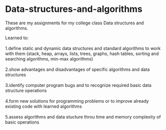 # Data-structures-and-algorithms

These are my assignments for my college class Data structures and algorithms. 

Learned to:<br>  
   1.define static and dynamic data structures and standard algorithms to work with them (stack, heap, arrays, lists, trees, graphs, hash      tables, sorting and searching algorithms, min-max algorithms)<br>  
   2.show advantages and disadvantages of specific algorithms and data structures<br>  
   3.identify computer program bugs and to recognize required basic data structure operations<br>  
   4.form new solutions for programming problems or to improve already existing code with learned algorithms <br>  
   5.assess algorithms and data stucture throu time and memory complexity of basic operations
